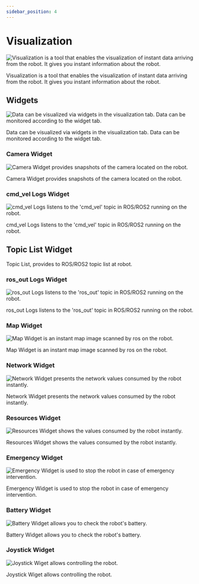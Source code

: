 ```yaml
---
sidebar_position: 4
---
```


# Visualization

![Visualization is a tool that enables the visualization of instant data arriving from the robot. It gives you instant information about the robot.](./img/robot-tab-visualization.png)

Visualization is a tool that enables the visualization of instant data arriving from the robot. It gives you instant information about the robot.

## Widgets

![Data can be visualized via widgets in the visualization tab. Data can be monitored according to the widget tab.](./img/robot-tab-visualization-circle-menu.png)

Data can be visualized via widgets in the visualization tab. Data can be monitored according to the widget tab.

### Camera Widget

![Camera Widget provides snapshots of the camera located on the robot.](./img/robot-camera-widget.png)

Camera Widget provides snapshots of the camera located on the robot.

### cmd_vel Logs Widget

![cmd_vel Logs listens to the 'cmd_vel' topic in ROS/ROS2 running on the robot.](./img/robot-cmdvel-widget.png)

cmd_vel Logs listens to the 'cmd_vel' topic in ROS/ROS2 running on the robot.

## Topic List Widget

Topic List, provides to ROS/ROS2 topic list at robot.

### ros_out Logs Widget

![ros_out Logs listens to the 'ros_out' topic in ROS/ROS2 running on the robot.](./img/robot-rosout-widget.png)

ros_out Logs listens to the 'ros_out' topic in ROS/ROS2 running on the robot.

### Map Widget

![Map Widget is an instant map image scanned by ros on the robot.](./img/robot-map-widget.png)

Map Widget is an instant map image scanned by ros on the robot.

### Network Widget

![Network Widget presents the network values ​​consumed by the robot instantly.](./img/robot-network-widget.png)

Network Widget presents the network values ​​consumed by the robot instantly.

### Resources Widget

![Resources Widget shows the values ​​consumed by the robot instantly.](./img/robot-resources-widget.png)

Resources Widget shows the values ​​consumed by the robot instantly.

### Emergency Widget

![Emergency Widget is used to stop the robot in case of emergency intervention.](./img/robot-emergency-widget.png)

Emergency Widget is used to stop the robot in case of emergency intervention.

### Battery Widget

![Battery Widget allows you to check the robot's battery.](./img/robot-battery-widget.png)

Battery Widget allows you to check the robot's battery.

### Joystick Widget

![Joystick Wiget allows controlling the robot.](./img/robot-joystick-widget.png)

Joystick Wiget allows controlling the robot.
